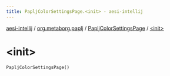 ```yaml
---
title: PapljColorSettingsPage.<init> - aesi-intellij
---
```


[aesi-intellij](../../index.html) / [org.metaborg.paplj](../index.html) / [PapljColorSettingsPage](index.html) / [&lt;init&gt;](.)

# &lt;init&gt;

`PapljColorSettingsPage()`